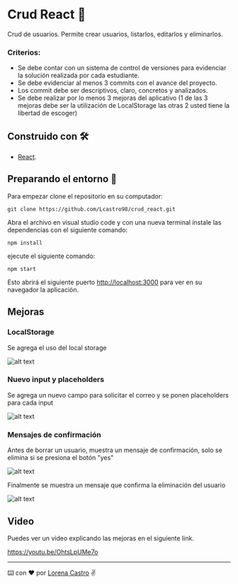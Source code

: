 # Crud React 👥

Crud de usuarios. Permite crear usuarios, listarlos, editarlos y eliminarlos.

### Criterios: 
- Se debe contar con un sistema de control de versiones para evidenciar la solución realizada por cada estudiante.
- Se debe evidenciar al menos 3 commits con el avance del proyecto.
- Los commit debe ser descriptivos, claro, concretos y analizados. 
- Se debe realizar por lo menos 3 mejoras del aplicativo (1 de las 3 mejoras debe ser la utilización de LocalStorage las otras 2 usted tiene la libertad de escoger)

## Construido con 🛠️

- [React](https://github.com/facebook/create-react-app).

## Preparando el entorno 🔧

Para empezar clone el repositorio en su computador:
```plain
git clone https://github.com/Lcastro98/crud_react.git
```
Abra el archivo en visual studio code y con una nueva terminal instale las dependencias con el siguiente comando:
```plain
npm install
```
ejecute el siguiente comando:
```plain
npm start
```
Esto abrirá el siguiente puerto [http://localhost:3000](http://localhost:3000) para ver en su navegador la aplicación.

## Mejoras

### LocalStorage

Se agrega el uso del local storage

![alt text](https://github.com/Lcastro98/crud_react/blob/main/public/localStorage.JPG)

### Nuevo input y placeholders

Se agrega un nuevo campo para solicitar el correo y se ponen placeholders para cada input

![alt text](https://github.com/Lcastro98/crud_react/blob/main/public/addUser.JPG)

### Mensajes de confirmación

Antes de borrar un usuario, muestra un mensaje de confirmación, solo se elimina si se presiona el botón "yes"

![alt text](https://github.com/Lcastro98/crud_react/blob/main/public/alert.JPG)

Finalmente se muestra un mensaje que confirma la eliminación del usuario

![alt text](https://github.com/Lcastro98/crud_react/blob/main/public/success.JPG)

## Video

Puedes ver un video explicando las mejoras en el siguiente link.

https://youtu.be/OhtsLpUMe7o


---
⌨️ con ❤️ por [Lorena Castro](https://github.com/Lcastro98) ✌
